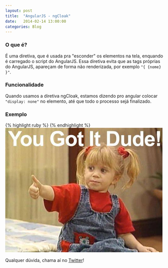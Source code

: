 ```yaml
---
layout: post
title:  "AngularJS - ngCloak"
date:   2014-02-14 13:00:00
categories: Blog
---
```


<h3>O que é?</h3>
É uma diretiva, que é usada pra "esconder" os elementos na tela, enquando é carregado o script do AngularJS. Essa diretiva evita que as tags próprias do AngularJS, apareçam de forma não renderizada, por exemplo <code>"{ {nome} }"</code>.

<h3>Funcionalidade</h3>
Quando usamos a diretiva ngCloak, estamos dizendo pro angular colocar <code>"display: none"</code> no elemento, até que todo o processo sejá finalizado.

<h3>Exemplo</h3>
{% highlight ruby %}
<html>
	<head></head>
	<body ng-clock></body>
</html>
{% endhighlight %}

<img src="/img/posts/belezacara.jpg" />

Qualquer dúvida, chama aí no <a href="https://twitter.com/realronchi" target="blank">Twitter</a>!
